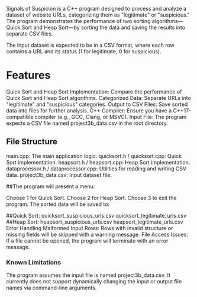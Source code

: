 Signals of Suspicion is a C++ program designed to process and analyze a dataset of website URLs, categorizing them as "legitimate" or "suspicious." The program demonstrates the performance of two sorting algorithms—Quick Sort and Heap Sort—by sorting the data and saving the results into separate CSV files.

The input dataset is expected to be in a CSV format, where each row contains a URL and its status (1 for legitimate, 0 for suspicious).

<H1>Features</h1>
Quick Sort and Heap Sort Implementation: Compare the performance of Quick Sort and Heap Sort algorithms.
Categorized Data: Separate URLs into "legitimate" and "suspicious" categories.
Output to CSV Files: Save sorted data into files for further analysis.
C++ Compiler: Ensure you have a C++17-compatible compiler (e.g., GCC, Clang, or MSVC).
Input File: The program expects a CSV file named project3b_data.csv in the root directory.

<h2>File Structure</h2>
main.cpp: The main application logic.
quicksort.h / quicksort.cpp: Quick Sort implementation.
heapsort.h / heapsort.cpp: Heap Sort implementation.
dataprocessor.h / dataprocessor.cpp: Utilities for reading and writing CSV data.
project3b_data.csv: Input dataset file.

##The program will present a menu:

Choose 1 for Quick Sort.
Choose 2 for Heap Sort.
Choose 3 to exit the program.
The sorted data will be saved to:

##Quick Sort:
quicksort_suspicious_urls.csv
quicksort_legitimate_urls.csv
##Heap Sort:
heapsort_suspicious_urls.csv
heapsort_legitimate_urls.csv
Error Handling
Malformed Input Rows: Rows with invalid structure or missing fields will be skipped with a warning message.
File Access Issues: If a file cannot be opened, the program will terminate with an error message.

<h3>Known Limitations</h3>
The program assumes the input file is named project3b_data.csv.
It currently does not support dynamically changing the input or output file names via command-line arguments.
